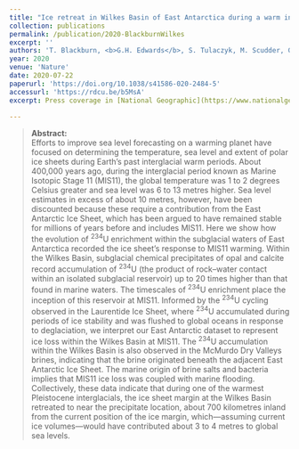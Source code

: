 ```yaml
---
title: "Ice retreat in Wilkes Basin of East Antarctica during a warm interglacial"
collection: publications
permalink: /publication/2020-BlackburnWilkes
excerpt: ''
authors: 'T. Blackburn, <b>G.H. Edwards</b>, S. Tulaczyk, M. Scudder, G. Piccione, B. Hallet, N. McLean, J.C. Zachos, B. Cheney, & J.T. Babbe'
year: 2020
venue: 'Nature'
date: 2020-07-22
paperurl: 'https://doi.org/10.1038/s41586-020-2484-5'
accessurl: 'https://rdcu.be/b5MsA'
excerpt: Press coverage in [National Geographic](https://www.nationalgeographic.com/science/2020/07/east-antarctic-ice-sheet-more-vulnerable-to-melting-than-thought/) <br>U-series isotopics of subglacial precipitates from beneath the East Antarctic Ice Sheet (EAIS) record an open-system event ca. 400,000 years ago in the subglacial Wilkes Basin. Our data and models support ice retreat and seawater incursion during this time, suggesting that the Pleistocene EAIS was not as stable as previously assumed. These findings bear important implications for future EAIS stability in a warming climate. 

---
```


 ><b>Abstract:</b><br/>Efforts to improve sea level forecasting on a warming planet have focused on determining the temperature, sea level and extent of polar ice sheets during Earth’s past interglacial warm periods. About 400,000 years ago, during the interglacial period known as Marine Isotopic Stage 11 (MIS11), the global temperature was 1 to 2 degrees Celsius greater and sea level was 6 to 13 metres higher. Sea level estimates in excess of about 10 metres, however, have been discounted because these require a contribution from the East Antarctic Ice Sheet, which has been argued to have remained stable for millions of years before and includes MIS11. Here we show how the evolution of <sup>234</sup>U enrichment within the subglacial waters of East Antarctica recorded the ice sheet’s response to MIS11 warming. Within the Wilkes Basin, subglacial chemical precipitates of opal and calcite record accumulation of <sup>234</sup>U (the product of rock–water contact within an isolated subglacial reservoir) up to 20 times higher than that found in marine waters. The timescales of <sup>234</sup>U enrichment place the inception of this reservoir at MIS11. Informed by the <sup>234</sup>U cycling observed in the Laurentide Ice Sheet, where <sup>234</sup>U accumulated during periods of ice stability and was flushed to global oceans in response to deglaciation, we interpret our East Antarctic dataset to represent ice loss within the Wilkes Basin at MIS11. The <sup>234</sup>U accumulation within the Wilkes Basin is also observed in the McMurdo Dry Valleys brines, indicating that the brine originated beneath the adjacent East Antarctic Ice Sheet. The marine origin of brine salts and bacteria implies that MIS11 ice loss was coupled with marine flooding. Collectively, these data indicate that during one of the warmest Pleistocene interglacials, the ice sheet margin at the Wilkes Basin retreated to near the precipitate location, about 700 kilometres inland from the current position of the ice margin, which—assuming current ice volumes—would have contributed about 3 to 4 metres to global sea levels.
